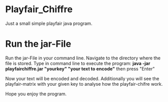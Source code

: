 # Playfair_Chiffre
Just a small simple playfair java program.

# Run the jar-File
Run the jar-File in your command line. Navigate to the directory where the file is stored.
Type in command line to execute the program:  <b>java -jar playfairchiffre.jar "yourkey" "your text to encode"</b> then press "Enter"

Now your text will be encoded and decoded. Additionally you will see the playfair-matrix with your given key to analyse how the playfair-chifre work. 

Hope you enjoy the program.
